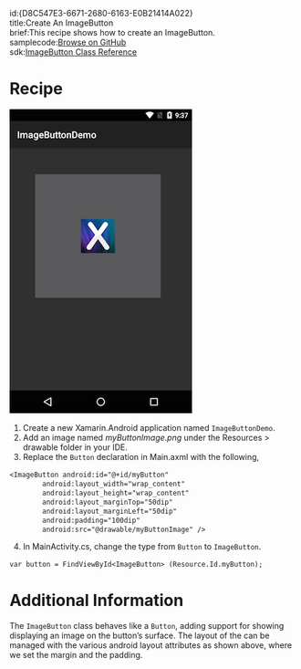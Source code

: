 id:{D8C547E3-6671-2680-6163-E0B21414A022}  
title:Create An ImageButton  
brief:This recipe shows how to create an ImageButton.  
samplecode:[Browse on GitHub](https://github.com/xamarin/recipes/tree/master/android/controls/imagebutton/create_an_imagebutton)  
sdk:[ImageButton Class Reference](http://developer.android.com/reference/android/widget/ImageButton.html)  

<a name="Recipe" class="injected"></a>


# Recipe

 [ ![](Images/ImageButton.png)](Images/ImageButton.png)

1.  Create a new Xamarin.Android application named `ImageButtonDemo`.
2.  Add an image named *myButtonImage.png* under the <span class="UIItem">Resources &gt; drawable</span> folder in your IDE.
3.  Replace the `Button` declaration in Main.axml with the following,


```
<ImageButton android:id="@+id/myButton"
        android:layout_width="wrap_content"
        android:layout_height="wrap_content"
        android:layout_marginTop="50dip"
        android:layout_marginLeft="50dip"
        android:padding="100dip"
        android:src="@drawable/myButtonImage" />
```

<ol start="4">
  <li>In MainActivity.cs, change the type from <code>Button</code> to <code>ImageButton</code>.</li>
</ol>


```
var button = FindViewById<ImageButton> (Resource.Id.myButton);
```

 <a name="Additional_Information" class="injected"></a>


# Additional Information

The `ImageButton` class behaves like a `Button`, adding support for showing
displaying an image on the button’s surface. The layout of the can be managed
with the various android layout attributes as shown above, where we set the
margin and the padding.

